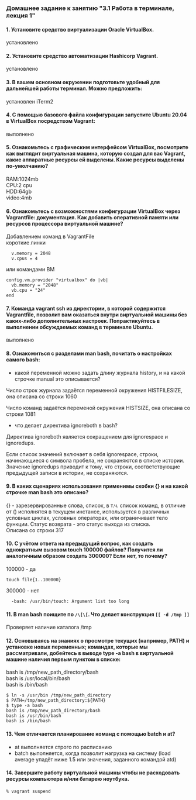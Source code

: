 ### Домашнее задание к занятию "3.1 Работа в терминале, лекция 1"

#### 1. Установите средство виртуализации Oracle VirtualBox.

установлено

#### 2. Установите средство автоматизации Hashicorp Vagrant.

установлено

#### 3. В вашем основном окружении подготовьте удобный для дальнейшей работы терминал. Можно предложить:

установлен iTerm2

#### 4. С помощью базового файла конфигурации запустите Ubuntu 20.04 в VirtualBox посредством Vagrant:

выполнено

#### 5. Ознакомьтесь с графическим интерфейсом VirtualBox, посмотрите как выглядит виртуальная машина, которую создал для вас Vagrant, какие аппаратные ресурсы ей выделены. Какие ресурсы выделены по-умолчанию?  

RAM:1024mb  
CPU:2 cpu  
HDD:64gb  
video:4mb  

#### 6. Ознакомьтесь с возможностями конфигурации VirtualBox через Vagrantfile: документация. Как добавить оперативной памяти или ресурсов процессора виртуальной машине?  

Добавлением команд в VagrantFile  
короткие линки  
```
  v.memory = 2048  
  v.cpus = 4  
```
или командами ВМ  

   ```
   config.vm.provider "virtualbox" do |vb|  
     vb.memory = "2048"  
     vb.cpu = "24"  
   end  
   ```

#### 7. Команда vagrant ssh из директории, в которой содержится Vagrantfile, позволит вам оказаться внутри виртуальной машины без каких-либо дополнительных настроек. Попрактикуйтесь в выполнении обсуждаемых команд в терминале Ubuntu.

выполнено

#### 8. Ознакомиться с разделами man bash, почитать о настройках самого bash:

- какой переменной можно задать длину журнала history, и на какой строчке manual это описывается?  

Число строк журнала задаётся переменной окружения HISTFILESIZE, она описана со строки 1060  

Число команд задаётся переменой окружения HISTSIZE, она описана со строки 1081  

 - что делает директива ignoreboth в bash? 

Директива ignoreboth является сокращением для ignorespace и ignoredups.

Если список значений включает в себя ignorespace, строки, начинающиеся с символа пробела, не сохраняются в списке истории.  
Значение ignoredups приводит к тому, что строки, соответствующие предыдущей записи в истории, не сохраняются.

#### 9. В каких сценариях использования применимы скобки {} и на какой строчке man bash это описано?  

{} - зарезервированные слова, список, в т.ч. список команд, в отличие от () исполнятся в текущем инстансе, 
используется в различных условных циклах, условных операторах, или ограничивает тело функции. Статус возврата - это статус выхода из списка.  
Описана со строки 317 



#### 10. С учётом ответа на предыдущий вопрос, как создать однократным вызовом touch 100000 файлов? Получится ли аналогичным образом создать 300000? Если нет, то почему?  

100000 - да  
```
touch file{1..100000}
```  
300000 -  нет  
```touch file{1..300000}  
  -bash: /usr/bin/touch: Argument list too long
 ```

#### 11. В man bash поищите по `/\[\[`. Что делает конструкция `[[ -d /tmp ]]`  

Проверяет наличие каталога /tmp

#### 12. Основываясь на знаниях о просмотре текущих (например, PATH) и установке новых переменных; командах, которые мы рассматривали, добейтесь в выводе type -a bash в виртуальной машине наличия первым пунктом в списке:  

bash is /tmp/new_path_directory/bash  
bash is /usr/local/bin/bash  
bash is /bin/bash  

```
$ ln -s /usr/bin /tmp/new_path_directory  
$ PATH=/tmp/new_path_directory:${PATH}  
$ type -a bash  
bash is /tmp/new_path_directory/bash  
bash is /usr/bin/bash  
bash is /bin/bash  
```

#### 13. Чем отличается планирование команд с помощью batch и at?  

- at выполняется строго по расписанию  
- batch выполняется, когда позволит нагрузка на систему (load average упадёт ниже 1.5 или значения, заданного командой atd)  

#### 14. Завершите работу виртуальной машины чтобы не расходовать ресурсы компьютера и/или батарею ноутбука.  

```
% vagrant suspend
```
